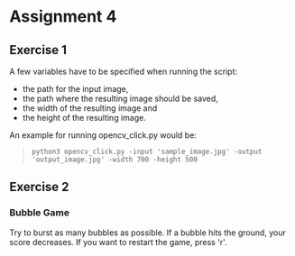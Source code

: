 # Assignment 4
## Exercise 1

A few variables have to be specified when running the script:
- the path for the input image, 
- the path where the resulting image should be saved,
- the width of the resulting image and
- the height of the resulting image.

An example for running opencv_click.py would be:
 > `python3 opencv_click.py -input 'sample_image.jpg' -output 'output_image.jpg' -width 700 -height 500`

## Exercise 2

### Bubble Game
Try to burst as many bubbles as possible. If a bubble hits the ground, your score decreases.
If you want to restart the game, press 'r'.
